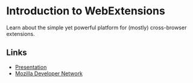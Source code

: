 # Introduction to WebExtensions

Learn about the simple yet powerful platform for (mostly) cross-browser extensions. 

## Links

- [Presentation](https://docs.google.com/presentation/d/1y343hHxIvuMCaN0hzC3kpCuz5P5fL95bu3xZan3ye48/edit?usp=sharing)
- [Mozilla Developer Network](https://developer.mozilla.org/en-US/Add-ons/WebExtensions)
